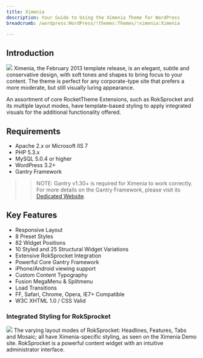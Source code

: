 ```yaml
---
title: Ximenia
description: Your Guide to Using the Ximenia Theme for WordPress
breadcrumb: /wordpress:WordPress/!themes:Themes/!ximenia:Ximenia

---
```


Introduction
-----
![][ximenia]
Ximenia, the February 2013 template release, is an elegant, subtle and conservative design, with soft tones and shapes to bring focus to your content. The theme is perfect for any corporate-type site that prefers a more moderate, but still visually luring appearance.

An assortment of core RocketTheme Extensions, such as RokSprocket and its multiple layout modes, have template-based styling to apply integrated visuals for the additional functionality offered.

Requirements
-----
* Apache 2.x or Microsoft IIS 7
* PHP 5.3.x
* MySQL 5.0.4 or higher
* WordPress 3.2+
* Gantry Framework

>> NOTE: Gantry v1.30+ is required for Ximenia to work correctly. For more details on the Gantry Framework, please visit its [Dedicated Website][gantry].

Key Features
-----
* Responsive Layout
* 8 Preset Styles
* 82 Widget Positions
* 10 Styled and 25 Structural Widget Variations
* Extensive RokSprocket Integration
* Powerful Core Gantry Framework
* iPhone/Android viewing support
* Custom Content Typography
* Fusion MegaMenu & Splitmenu
* Load Transitions
* FF, Safari, Chrome, Opera, IE7+ Compatible
* W3C XHTML 1.0 / CSS Valid

### Integrated Styling for RokSprocket
![][roksprocket1]
The varying layout modes of RokSprocket: Headlines, Features, Tabs and Mosaic; all have Ximenia-specific styling, as seen on the Ximenia Demo site. RokSprocket is a powerful content widget with an intuitive administrator interface.

[gantry]: http://www.gantry-framework.org/
[gantry_install]: ../../start/gantry.md
[ximenia]: assets/ximenia.jpeg
[responsive]: assets/responsive.jpg
[roksprocket1]: assets/roksprocket_1.jpg
[roksprocket2]: assets/roksprocket_2.jpg
[roksprocket3]: assets/roksprocket_3.jpg
[roksprocket4]: assets/roksprocket_4.jpg
[gantry4]: assets/gantry4.jpg
[bootstrap]: http://twitter.github.com/bootstrap/